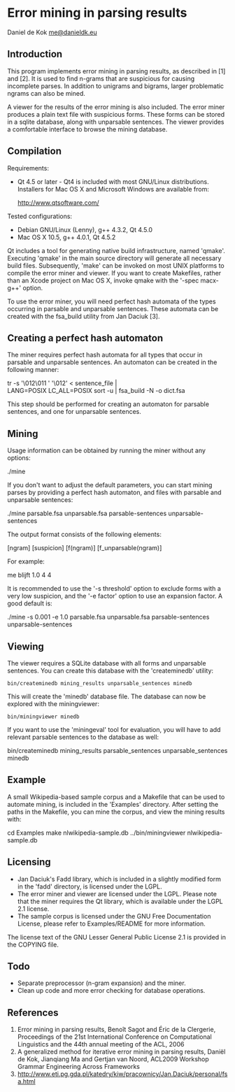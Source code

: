 Error mining in parsing results
===============================
Daniel de Kok <me@danieldk.eu>

Introduction
------------

This program implements error mining in parsing results, as described
in [1] and [2]. It is used to find n-grams that are suspicious for
causing incomplete parses. In addition to unigrams and bigrams, larger
problematic ngrams can also be mined.

A viewer for the results of the error mining is also included. The
error miner produces a plain text file with suspicious forms. These
forms can be stored in a sqlite database, along with unparsable
sentences. The viewer provides a comfortable interface to browse the
mining database.

Compilation
-----------

Requirements:

- Qt 4.5 or later - Qt4 is included with most GNU/Linux distributions.
  Installers for Mac OS X and Microsoft Windows are available from:

  http://www.qtsoftware.com/

Tested configurations:

- Debian GNU/Linux (Lenny), g++ 4.3.2, Qt 4.5.0
- Mac OS X 10.5, g++ 4.0.1, Qt 4.5.2

Qt includes a tool for generating native build infrastructure, named
'qmake'. Executing 'qmake' in the main source directory will generate
all necessary build files. Subsequently, 'make' can be invoked on most
UNIX platforms to compile the error miner and viewer. If you want to
create Makefiles, rather than an Xcode project on Mac OS X, invoke
qmake with the '-spec macx-g++' option.

To use the error miner, you will need perfect hash automata of the
types occurring in parsable and unparsable sentences. These automata
can be created with the fsa_build utility from Jan Daciuk [3].

Creating a perfect hash automaton
---------------------------------

The miner requires perfect hash automata for all types that occur
in parsable and unparsable sentences. An automaton can be created
in the following manner:

 tr -s '\012\011 ' '\012' < sentence_file | \
 	LANG=POSIX LC_ALL=POSIX sort -u | fsa_build -N -o dict.fsa

This step should be performed for creating an automaton for parsable
sentences, and one for unparsable sentences.

Mining
------

Usage information can be obtained by running the miner without any
options:

 ./mine

If you don't want to adjust the default parameters, you can start
mining parses by providing a perfect hash automaton, and files
with parsable and unparsable sentences:

 ./mine parsable.fsa unparsable.fsa parsable-sentences unparsable-sentences

The output format consists of the following elements:

 [ngram] [suspicion] [f(ngram)] [f_unparsable(ngram)]

For example:

 me blijft 1.0 4 4

It is recommended to use the '-s threshold' option to exclude forms
with a very low suspicion, and the '-e factor' option to use an
expansion factor. A good default is:

 ./mine -s 0.001 -e 1.0 parsable.fsa unparsable.fsa parsable-sentences \
 	unparsable-sentences

Viewing
-------

The viewer requires a SQLite database with all forms and unparsable
sentences. You can create this database with the 'createminedb'
utility:

    bin/createminedb mining_results unparsable_sentences minedb

This will create the 'minedb' database file. The database can now
be explored with the miningviewer:

    bin/miningviewer minedb

If you want to use the 'miningeval' tool for evaluation, you will have
to add relevant parsable sentences to the database as well:

 bin/createminedb mining_results parsable_sentences unparsable_sentences \
 	minedb

Example
-------

A small Wikipedia-based sample corpus and a Makefile that can be used
to automate mining, is included in the 'Examples' directory. After
setting the paths in the Makefile, you can mine the corpus, and view
the mining results with:

 cd Examples
 make nlwikipedia-sample.db
 ../bin/miningviewer nlwikipedia-sample.db

Licensing
---------

- Jan Daciuk's Fadd library, which is included in a slightly modified form
  in the 'fadd' directory, is licensed under the LGPL.
- The error miner and viewer are licensed under the LGPL. Please note that
  the miner requires the Qt library, which is available under the LGPL 2.1
  license.
- The sample corpus is licensed under the GNU Free Documentation License,
  please refer to Examples/README for more information.

The license text of the GNU Lesser General Public License 2.1 is provided
in the COPYING file.

Todo
----

- Separate preprocessor (n-gram expansion) and the miner.
- Clean up code and more error checking for database operations.

References
----------

1. Error mining in parsing results, Benoît Sagot and Éric de la Clergerie,
   Proceedings of the 21st International Conference on Computational
   Linguistics and the 44th annual meeting of the ACL, 2006
2. A generalized method for iterative error mining in parsing results,
   Daniël de Kok, Jianqiang Ma and Gertjan van Noord, ACL2009 Workshop
   Grammar Engineering Across Frameworks
3. http://www.eti.pg.gda.pl/katedry/kiw/pracownicy/Jan.Daciuk/personal/fsa.html
